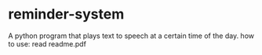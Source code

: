 # reminder-system
 A python program that plays text to speech at a certain time of the day.
how to use: read readme.pdf
